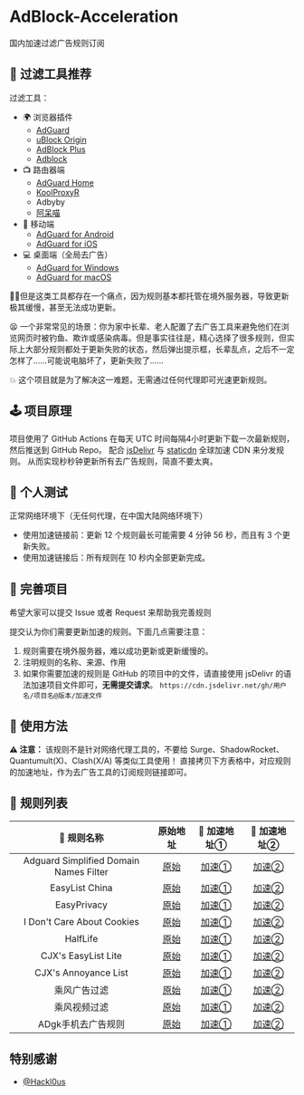 # AdBlock-Acceleration

国内加速过滤广告规则订阅

## 🔖 过滤工具推荐

过滤工具：
* 🌍 浏览器插件
  * [AdGuard](https://adguard.com)
  * [uBlock Origin](https://github.com/gorhill/uBlock)
  * [AdBlock Plus](https://adblockplus.org)
  * [Adblock](https://getadblock.com)
* 📺 路由器端
  * [AdGuard Home](https://adguard.com/zh_cn/adguard-home/overview.html)
  * [KoolProxyR](https://github.com/user1121114685/koolproxyR)
  * Adbyby
  * [阿呆喵](http://www.admflt.com)
* 📱 移动端
  * [AdGuard for Android](https://adguard.com/zh_cn/adguard-android/overview.html)
  * [AdGuard for iOS](https://adguard.com/zh_cn/adguard-ios/overview.html)
* 💻 桌面端（全局去广告）
  * [AdGuard for Windows](https://adguard.com/zh_cn/adguard-windows/overview.html)
  * [AdGuard for macOS](https://adguard.com/zh_cn/adguard-mac/overview.html)

🙅‍♂️但是这类工具都存在一个痛点，因为规则基本都托管在境外服务器，导致更新极其缓慢，甚至无法成功更新。

😫 一个非常常见的场景：你为家中长辈、老人配置了去广告工具来避免他们在浏览网页时被钓鱼、欺诈或感染病毒。但是事实往往是，精心选择了很多规则，但实际上大部分规则都处于更新失败的状态，然后弹出提示框，长辈乱点，之后不一定怎样了……可能说电脑坏了，更新失败了……

💥 这个项目就是为了解决这一难题，无需通过任何代理即可光速更新规则。

## 🕹 项目原理
项目使用了 GitHub Actions 在每天 UTC 时间每隔4小时更新下载一次最新规则，然后推送到 GitHub Repo。
配合 [jsDelivr](https://www.jsdelivr.com) 与 [staticdn](https://raw.staticdn.net) 全球加速 CDN 来分发规则。
从而实现秒秒钟更新所有去广告规则，简直不要太爽。

## 🧪 个人测试
正常网络环境下（无任何代理，在中国大陆网络环境下）
* 使用加速链接前：更新 12 个规则最长可能需要 4 分钟 56 秒，而且有 3 个更新失败。
* 使用加速链接后：所有规则在 10 秒内全部更新完成。

## 🚛 完善项目
希望大家可以提交 Issue 或者 Request 来帮助我完善规则

提交认为你们需要更新加速的规则。下面几点需要注意：

1. 规则需要在境外服务器，难以成功更新或更新缓慢的。
2. 注明规则的名称、来源、作用
3. 如果你需要加速的规则是 GitHub 的项目中的文件，请直接使用 jsDelivr 的语法加速项目文件即可，**无需提交请求**。
`https://cdn.jsdelivr.net/gh/用户名/项目名@版本/加速文件`

## 🍔 使用方法
**⚠️ 注意：** 该规则不是针对网络代理工具的，不要给 Surge、ShadowRocket、Quantumult(X)、Clash(X/A) 等类似工具使用！
直接拷贝下方表格中，对应规则的加速地址，作为去广告工具的订阅规则链接即可。

## 📃 规则列表

|  🥑 规则名称   |    原始地址  |🚀 加速地址①  | 🚀 加速地址②  |
|  :----:  | :----:  | :----:  | :----:  |
| Adguard Simplified Domain Names Filter | [原始](https://adguardteam.github.io/AdGuardSDNSFilter/Filters/filter.txt) | [加速①](https://raw.staticdn.net/Silentely/AdBlock-Acceleration/master/AdGuard_Simplified_Domain_Names_Filter.txt) | [加速②](https://cdn.jsdelivr.net/gh/Silentely/AdBlock-Acceleration/AdGuard_Simplified_Domain_Names_Filter.txt) |
| EasyList China | [原始](https://easylist-downloads.adblockplus.org/easylistchina.txt) | [加速①](https://raw.staticdn.net/Silentely/AdBlock-Acceleration/master/EasyList_China.txt) | [加速②](https://cdn.jsdelivr.net/gh/Silentely/AdBlock-Acceleration/EasyList_China.txt) |
| EasyPrivacy | [原始](https://easylist-downloads.adblockplus.org/easyprivacy.txt) | [加速①](https://raw.staticdn.net/Silentely/AdBlock-Acceleration/master/EasyPrivacy.txt) | [加速②](https://cdn.jsdelivr.net/gh/Silentely/AdBlock-Acceleration/EasyPrivacy.txt) |
| I Don't Care About Cookies | [原始](https://www.i-dont-care-about-cookies.eu/abp/) | [加速①](https://raw.staticdn.net/Silentely/AdBlock-Acceleration/master/I_dont_care_about_cookies.txt) | [加速②](https://cdn.jsdelivr.net/gh/Silentely/AdBlock-Acceleration/I_dont_care_about_cookies.txt) |
| HalfLife | [原始](https://raw.githubusercontent.com/o0HalfLife0o/list/master/ad.txt ) | [加速①](https://raw.staticdn.net/Silentely/AdBlock-Acceleration/master/HalfLife.txt) | [加速②](https://cdn.jsdelivr.net/gh/Silentely/AdBlock-Acceleration/HalfLife.txt  ) |
| CJX's EasyList Lite | [原始](https://raw.githubusercontent.com/cjx82630/cjxlist/master/cjxlist.txt) | [加速①](https://raw.staticdn.net/Silentely/AdBlock-Acceleration/master/CJX's_EasyList_Lite.txt) | [加速②](https://cdn.jsdelivr.net/gh/Silentely/AdBlock-Acceleration/CJX's_EasyList_Lite.txt) |
| CJX's Annoyance List | [原始](https://raw.githubusercontent.com/cjx82630/cjxlist/master/cjx-annoyance.txt) | [加速①](https://raw.staticdn.net/Silentely/AdBlock-Acceleration/master/CJX's_Annoyance_List.txt) | [加速②](https://cdn.jsdelivr.net/gh/Silentely/AdBlock-Acceleration/CJX's_Annoyance_List.txt) |
| 乘风广告过滤 | [原始](https://gitee.com/xinggsf/Adblock-Rule/raw/master/rule.txt) | [加速①](https://raw.staticdn.net/Silentely/AdBlock-Acceleration/master/Xinggsf_rule.txt ) | [加速②](https://cdn.jsdelivr.net/gh/Silentely/AdBlock-Acceleration/Xinggsf_rule.txt ) |
| 乘风视频过滤 | [原始](https://gitee.com/xinggsf/Adblock-Rule/raw/master/mv.txt) | [加速①](https://raw.staticdn.net/Silentely/AdBlock-Acceleration/master/Xinggsf_mv.txt ) | [加速②](https://cdn.jsdelivr.net/gh/Silentely/AdBlock-Acceleration/Xinggsf_mv.txt ) |
| ADgk手机去广告规则 | [原始](https://gitee.com/banbendalao/adguard/raw/master/ADgk.txt) | [加速①](https://raw.staticdn.net/Silentely/AdBlock-Acceleration/master/ADgk.txt) | [加速②](https://cdn.jsdelivr.net/gh/Silentely/AdBlock-Acceleration/ADgk.txt ) |

##    特别感谢

* [@Hackl0us](https://github.com/Hackl0us)
